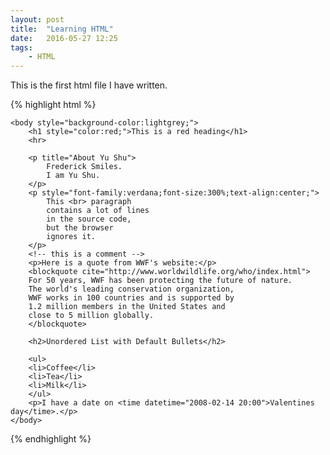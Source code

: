 ```yaml
---
layout: post
title:  "Learning HTML"
date:   2016-05-27 12:25
tags:
    - HTML
---
```


This is the first html file I have written.

{% highlight html %}
<!DOCTYPE html>
<html>
    <head>
        <title>My first HTML</title>
        <meta charset="UTF-8">
    </head>
    
    <body style="background-color:lightgrey;">
        <h1 style="color:red;">This is a red heading</h1>
        <hr>
        
        <p title="About Yu Shu">
            Frederick Smiles.
            I am Yu Shu.
        </p>
        <p style="font-family:verdana;font-size:300%;text-align:center;">
            This <br> paragraph
            contains a lot of lines
            in the source code,
            but the browser
            ignores it.
        </p>
        <!-- this is a comment -->
        <p>Here is a quote from WWF's website:</p>
        <blockquote cite="http://www.worldwildlife.org/who/index.html">
        For 50 years, WWF has been protecting the future of nature.
        The world's leading conservation organization,
        WWF works in 100 countries and is supported by
        1.2 million members in the United States and
        close to 5 million globally.
        </blockquote>
        
        <h2>Unordered List with Default Bullets</h2>
        
        <ul>
        <li>Coffee</li>
        <li>Tea</li>
        <li>Milk</li>
        </ul>
        <p>I have a date on <time datetime="2008-02-14 20:00">Valentines day</time>.</p>
    </body>
</html>
{% endhighlight %}

